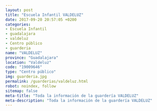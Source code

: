 ```yaml
---
layout: post
title: "Escuela Infantil VALDELUZ"
date: 2017-09-20 20:57:05 +0200
categories:
- Escuela Infantil
- guadalajara
- valdeluz
- Centro público
- guarderia
name: "VALDELUZ"
province: "Guadalajara"
location: "Valdeluz"
code: "19009646"
type: "Centro público"
img: guarderia.jpg
permalink: /guarderias/valdeluz.html
robot: noindex, follow
sitemap: false
meta-title: "Toda la información de la guardería VALDELUZ"
meta-description: "Toda la información de la guardería VALDELUZ"
---
```

